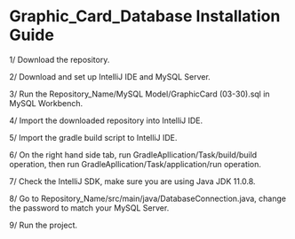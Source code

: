 # Graphic_Card_Database Installation Guide

1/ Download the repository.

2/ Download and set up IntelliJ IDE and MySQL Server.

3/ Run the Repository_Name/MySQL Model/GraphicCard (03-30).sql in MySQL Workbench.

4/ Import the downloaded repository into IntelliJ IDE.

5/ Import the gradle build script to IntelliJ IDE.

6/ On the right hand side tab, run GradleApllication/Task/build/build operation, then run GradleApllication/Task/application/run operation.

7/ Check the IntelliJ SDK, make sure you are using Java JDK 11.0.8.

8/ Go to Repository_Name/src/main/java/DatabaseConnection.java, change the password to match your MySQL Server.

9/ Run the project.
